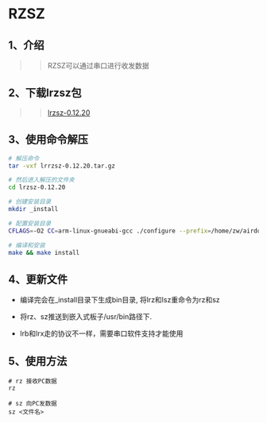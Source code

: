 # RZSZ

## 1、介绍

>> RZSZ可以通过串口进行收发数据



## 2、下载lrzsz包

>> [lrzsz-0.12.20](http://120.48.82.24:9100/note_linux_bsp/lrzsz-0.12.20.tar.gz)

## 3、使用命令解压
 
```bash
# 解压命令
tar -vxf lrrzsz-0.12.20.tar.gz

# 然后进入解压的文件夹
cd lrzsz-0.12.20

# 创建安装目录
mkdir _install

# 配置安装目录
CFLAGS=-O2 CC=arm-linux-gnueabi-gcc ./configure --prefix=/home/zw/airdoc/work/test/lrzsz-0.12.20/_install

# 编译和安装
make && make install
```


## 4、更新文件

- 编译完会在_install目录下生成bin目录, 将lrz和lsz重命令为rz和sz

- 将rz、sz推送到嵌入式板子/usr/bin路径下.

- lrb和lrx走的协议不一样，需要串口软件支持才能使用

## 5、使用方法

```
# rz 接收PC数据
rz

# sz 向PC发数据
sz <文件名>
```


